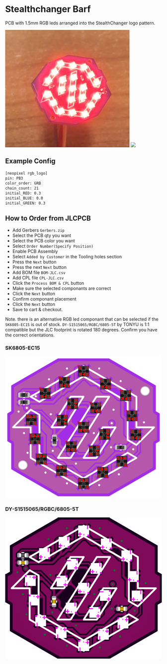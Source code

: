 # Stealthchanger Barf

PCB with 1.5mm RGB leds arranged into the StealthChanger logo pattern.

<img src="images/1.png" width=400>
<img src="images/Animation.gif" width=400>

## Example Config

```text
[neopixel rgb_logo]
pin: PB3
color_order: GRB
chain_count: 21
initial_RED: 0.3
initial_BLUE: 0.0
initial_GREEN: 0.3
```

## How to Order from JLCPCB

- Add Gerbers `Gerbers.zip`
- Select the PCB qty you want
- Select the PCB color you want
- Select `Order Number(Specify Position)`
- Enable PCB Assembly
- Select `Added by Customer` in the Tooling holes section
- Press the `Next` button
- Press the next `Next` button
- Add BOM file `BOM-JLC.csv`
- Add CPL file `CPL-JLC.csv`
- Click the `Process BOM & CPL` button
- Make sure the selected componants are correct
- Click the `Next` button
- Confirm componant placement
- Click the `Next` button
- Save to cart & checkout.

Note. there is an alternative RGB led componant that can be selected if the `SK6805-EC15` is out of stock. `DY-S1515065/RGBC/6805-5T` by TONYU is 1:1 compatible but the JLC footprint is rotated 180 degrees. Confirm you have the correct orientations.

### SK6805-EC15
<img src="images/corrcet_placement.png" width=800>

### DY-S1515065/RGBC/6805-5T
<img src="images/corrcet_placement_TONYU.png" width=800>
